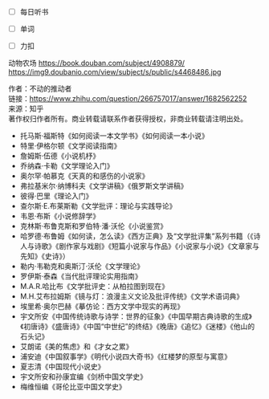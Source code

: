 - [ ] 每日听书

- [ ] 单词

- [ ] 力扣

动物农场
https://book.douban.com/subject/4908879/
https://img9.doubanio.com/view/subject/s/public/s4468486.jpg



作者：不动的推动者  
链接：https://www.zhihu.com/question/266757017/answer/1682562252  
来源：知乎  
著作权归作者所有。商业转载请联系作者获得授权，非商业转载请注明出处。  
  

- 托马斯·福斯特《如何阅读一本文学书》《如何阅读一本小说》
- 特里·伊格尔顿《文学阅读指南》
- 詹姆斯·伍德《小说机杼》
- 乔纳森·卡勒《文学理论入门》
- 奥尔罕·帕慕克《天真的和感伤的小说家》
- 弗拉基米尔·纳博科夫《文学讲稿》《俄罗斯文学讲稿》
- 彼得·巴里《理论入门》
- 查尔斯·E.布莱斯勒《文学批评：理论与实践导论》
- 韦恩·布斯《小说修辞学》
- 克林斯·布鲁克斯和罗伯特·潘·沃伦《小说鉴赏》
- 哈罗德·布鲁姆《如何读，怎么读》《西方正典》及“文学批评集”系列书籍（《诗人与诗歌》《剧作家与戏剧》《短篇小说家与作品》《小说家与小说》《文章家与先知》《史诗》）
- 勒内·韦勒克和奥斯汀·沃伦《文学理论》
- 罗伊斯·泰森《当代批评理论实用指南》
- M.A.R.哈比布《文学批评史：从柏拉图到现在》
- M.H.艾布拉姆斯《镜与灯：浪漫主义文论及批评传统》《文学术语词典》
- 埃里希·奥尔巴赫《摹仿论：西方文学中现实的再现》
- 宇文所安《中国传统诗歌与诗学：世界的征象》《中国早期古典诗歌的生成》《初唐诗》《盛唐诗》《中国“中世纪”的终结》《晚唐》《追忆》《迷楼》《他山的石头记》
- 艾朗诺《美的焦虑》和《才女之累》
- 浦安迪《中国叙事学》《明代小说四大奇书》《红楼梦的原型与寓意》
- 夏志清《中国现代小说史》
- 宇文所安和孙康宜编《剑桥中国文学史》
- 梅维恒编《哥伦比亚中国文学史》